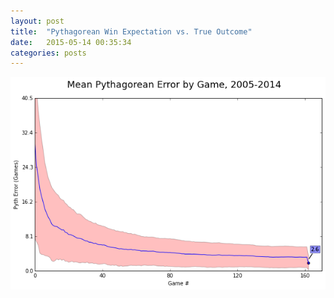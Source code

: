 ```yaml
---
layout: post
title:  "Pythagorean Win Expectation vs. True Outcome"
date:   2015-05-14 00:35:34
categories: posts
---
```


![Pythagorean Win Expectation vs. True Outcome](/assets/img/mlb_pyth.png)
